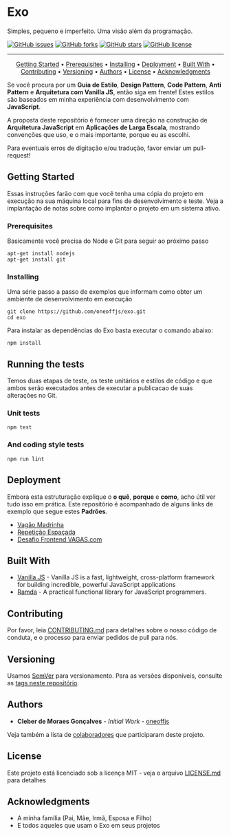 # Exo

Simples, pequeno e imperfeito. Uma visão além da programação.

[![GitHub issues](https://img.shields.io/github/issues/oneoffjs/exo.svg)](https://github.com/oneoffjs/exo/issues)
[![GitHub forks](https://img.shields.io/github/forks/oneoffjs/exo.svg)](https://github.com/oneoffjs/exo/network)
[![GitHub stars](https://img.shields.io/github/stars/oneoffjs/exo.svg)](https://github.com/oneoffjs/exo/stargazers)
[![GitHub license](https://img.shields.io/github/license/oneoffjs/exo.svg)](https://github.com/oneoffjs/exo/blob/master/LICENSE)

-------
<p align="center">
  <a href="#getting-started">Getting Started</a> &bull;
  <a href="#prerequisites">Prerequisites</a> &bull;
  <a href="#installing">Installing</a> &bull;
  <a href="#deployment">Deployment</a> &bull;
  <a href="#built-with">Built With</a> &bull;
  <a href="#contributing">Contributing</a> &bull;
  <a href="#versioning">Versioning</a> &bull;
  <a href="#authors">Authors</a> &bull;
  <a href="#license">License</a> &bull;
  <a href="#acknowledgments">Acknowledgments</a>
</p>

Se você procura por um **Guia de Estilo**, **Design Pattern**, **Code Pattern**, **Anti Pattern** e **Arquitetura com Vanilla JS**, então siga em frente! Estes estilos são baseados em minha experiência com desenvolvimento com **JavaScript**.

A proposta deste repositório é fornecer uma direção na construção de **Arquitetura JavaScript** em **Aplicações de Larga Escala**, mostrando convenções que uso, e o mais importante, porque eu as escolhi.

Para eventuais erros de digitação e/ou tradução, favor enviar um pull-request!

## Getting Started

Essas instruções farão com que você tenha uma cópia do projeto em execução na sua máquina local para fins de desenvolvimento e teste. Veja a implantação de notas sobre como implantar o projeto em um sistema ativo.

### Prerequisites

Basicamente você precisa do Node e Git para seguir ao próximo passo

```
apt-get install nodejs
apt-get install git
```

### Installing

Uma série passo a passo de exemplos que informam como obter um ambiente de desenvolvimento em execução

```
git clone https://github.com/oneoffjs/exo.git
cd exo
```

Para instalar as dependências do Exo basta executar o comando abaixo:

```
npm install
```

## Running the tests

Temos duas etapas de teste, os teste unitários e estilos de código e que ambos serão executados antes de executar a publicacao de suas alterações no Git.

### Unit tests

```
npm test
```

### And coding style tests

```
npm run lint
```

## Deployment

Embora esta estruturação explique o **o quê**, **porque** e **como**, acho útil ver tudo isso em prática. Este repositório é acompanhado de alguns links de exemplo que segue estes **Padrões**.

  * [Vagão Madrinha](https://github.com/oneoffjs/vagao-madrinha)
  * [Repetição Espaçada](https://github.com/oneoffjs/repeticao-espacada)
  * [Desafio Frontend VAGAS.com](https://github.com/oneoffjs/desafio-front-end)

## Built With

* [Vanilla JS](http://vanilla-js.com/) - Vanilla JS is a fast, lightweight, cross-platform framework
for building incredible, powerful JavaScript applications
* [Ramda](https://ramdajs.com) - A practical functional library for JavaScript programmers.

## Contributing

Por favor, leia [CONTRIBUTING.md](https://github.com/oneoffjs/exo/blob/master/CONTRIBUTING.md) para detalhes sobre o nosso código de conduta, e o processo para enviar pedidos de pull para nós.

## Versioning

Usamos [SemVer](http://semver.org/) para versionamento. Para as versões disponíveis, consulte as [tags neste repositório](https://github.com/your/project/tags).

## Authors

* **Cleber de Moraes Gonçalves** - *Initial Work* - [oneoffjs](https://github.com/oneoffjs)

Veja também a lista de [colaboradores](https://github.com/oneoffjs/exo/graphs/contributors) que participaram deste projeto.

## License

Este projeto está licenciado sob a licença MIT - veja o arquivo [LICENSE.md](LICENSE.md) para detalhes

## Acknowledgments

* A minha família (Pai, Mãe, Irmã, Esposa e Filho)
* E todos aqueles que usam o Exo em seus projetos
